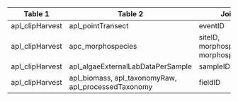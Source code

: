 |Table 1|Table 2|Joing by Fields|
|---------------|---------------------------------------------------|-------------------------------------------------|
|apl_clipHarvest|apl_pointTransect|eventID|
|apl_clipHarvest|apc_morphospecies|siteID, morphospeciesCreatedDate, morphospeciesID|
|apl_clipHarvest|apl_algaeExternalLabDataPerSample|sampleID|
|apl_clipHarvest|apl_biomass, apl_taxonomyRaw, apl_processedTaxonomy|fieldID|
